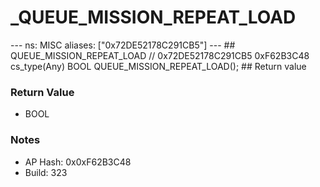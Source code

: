 # _QUEUE_MISSION_REPEAT_LOAD

--- ns: MISC aliases: ["0x72DE52178C291CB5"] --- ## QUEUE_MISSION_REPEAT_LOAD  // 0x72DE52178C291CB5 0xF62B3C48 cs_type(Any) BOOL QUEUE_MISSION_REPEAT_LOAD();  ## Return value

### Return Value
* BOOL

### Notes
* AP Hash: 0x0xF62B3C48
* Build: 323

